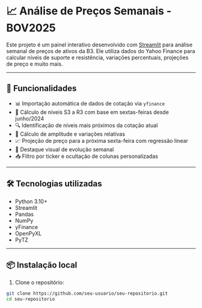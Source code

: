 # 📈 Análise de Preços Semanais - BOV2025

Este projeto é um painel interativo desenvolvido com [Streamlit](https://streamlit.io/) para análise semanal de preços de ativos da B3. Ele utiliza dados do Yahoo Finance para calcular níveis de suporte e resistência, variações percentuais, projeções de preço e muito mais.

---

## 🚀 Funcionalidades

- 📊 Importação automática de dados de cotação via `yfinance`
- 🧮 Cálculo de níveis S3 a R3 com base em sextas-feiras desde junho/2024
- 🔍 Identificação de níveis mais próximos da cotação atual
- 📐 Cálculo de amplitude e variações relativas
- 📈 Projeção de preço para a próxima sexta-feira com regressão linear
- 🎯 Destaque visual de evolução semanal
- 📥 Filtro por ticker e ocultação de colunas personalizadas

---

## 🛠️ Tecnologias utilizadas

- Python 3.10+
- Streamlit
- Pandas
- NumPy
- yFinance
- OpenPyXL
- PyTZ

---

## 📦 Instalação local

1. Clone o repositório:

```bash
git clone https://github.com/seu-usuario/seu-repositorio.git
cd seu-repositorio
